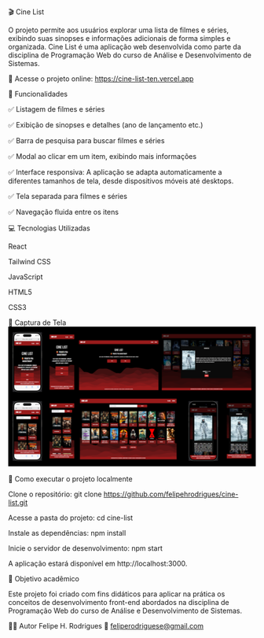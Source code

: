 🎬 Cine List

O projeto permite aos usuários explorar uma lista de filmes e séries, exibindo suas sinopses e informações adicionais de forma simples e organizada.
Cine List é uma aplicação web desenvolvida como parte da disciplina de Programação Web do curso de Análise e Desenvolvimento de Sistemas.


🔗 Acesse o projeto online: https://cine-list-ten.vercel.app

🚀 Funcionalidades

✅ Listagem de filmes e séries

✅ Exibição de sinopses e detalhes (ano de lançamento etc.)

✅ Barra de pesquisa para buscar filmes e séries

✅ Modal ao clicar em um item, exibindo mais informações

✅ Interface responsiva: A aplicação se adapta automaticamente a diferentes tamanhos de tela, desde dispositivos móveis até desktops.

✅ Tela separada para filmes e séries

✅ Navegação fluida entre os itens

💻 Tecnologias Utilizadas

React

Tailwind CSS

JavaScript

HTML5

CSS3

📸 Captura de Tela
![Tela do Cine List](https://github.com/felipehrodrigues/cine-list/blob/main/src/images/telas-cine-list.png?raw=true)


📁 Como executar o projeto localmente

Clone o repositório:
git clone https://github.com/felipehrodrigues/cine-list.git

Acesse a pasta do projeto:
cd cine-list

Instale as dependências:
npm install

Inicie o servidor de desenvolvimento:
npm start

A aplicação estará disponível em http://localhost:3000.

🎯 Objetivo acadêmico

Este projeto foi criado com fins didáticos para aplicar na prática os conceitos de desenvolvimento front-end abordados na disciplina de Programação Web do curso de Análise e Desenvolvimento de Sistemas.

👨‍💻 Autor
Felipe H. Rodrigues
📧 feliperodriguese@gmail.com

